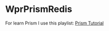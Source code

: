 # WprPrismRedis

For learn Prism I use this playlist: [Prism Tutorial](https://www.youtube.com/playlist?list=PLl0ZDeqSI5YncbVGm6VsFuXYQFm_N9xZe)
